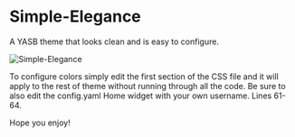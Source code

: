 # Simple-Elegance
A YASB theme that looks clean and is easy to configure.

![Simple-Elegance](https://i.imgur.com/P6cz1d9.png "Theme Screenshot")

To configure colors simply edit the first section of the CSS file and it will apply to the rest of theme without running through all the code. 
Be sure to also edit the config.yaml Home widget with your own username. Lines 61-64.

Hope you enjoy!

